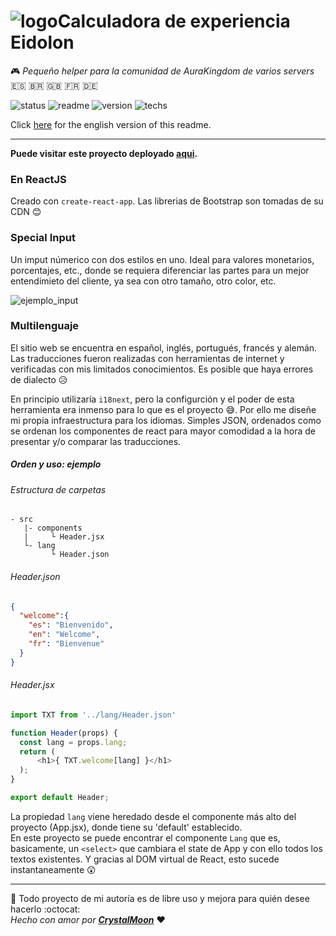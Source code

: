 # ![logo](https://imgur.com/DoiPTMm.png)Calculadora de experiencia Eidolon

:video_game: _Pequeño helper para la comunidad de AuraKingdom de varios servers_ :es: :brazil: :gb: :fr: :de:

![status](https://img.shields.io/badge/status-OK-green) ![readme](https://img.shields.io/badge/readme-OK-green) ![version](https://img.shields.io/badge/version-v0.1.0-blue) ![techs](https://img.shields.io/badge/techs-React--Bootstrap-f394f3)  

Click [here](README_EN.md) for the english version of this readme.

---

**Puede visitar este proyecto deployado [aqui](https://crystal-moon.github.io/eidolon-exp).**

### En ReactJS

Creado con `create-react-app`. Las librerias de Bootstrap son tomadas de su CDN :blush:

### Special Input

Un imput númerico con dos estilos en uno. Ideal para valores monetarios, porcentajes, etc., donde se requiera diferenciar las partes para un mejor entendimieto del cliente, ya sea con otro tamaño, otro color, etc.

![ejemplo_input](https://imgur.com/yR8ndJM.gif)

### Multilenguaje

El sitio web se encuentra en español, inglés, portugués, francés y alemán. Las traducciones fueron realizadas con herramientas de internet y verificadas con mis limitados conocimientos. Es posible que haya errores de dialecto :disappointed_relieved:    

En principio utilizaría `i18next`, pero la configurción y el poder de esta herramienta era inmenso para lo que es el proyecto :sweat_smile:. Por ello me diseñe mi propia infraestructura para los idiomas. Simples JSON, ordenados como se ordenan los componentes de react para mayor comodidad a la hora de presentar y/o comparar las traducciones.

##### Orden y uso: ejemplo

###### Estructura de carpetas
```
- src
   |- components
   |     └ Header.jsx
   └- lang
         └ Header.json
```

###### Header.json
```json
{
  "welcome":{
    "es": "Bienvenido",
    "en": "Welcome",
    "fr": "Bienvenue"
  }
}
```
###### Header.jsx
```javascript
import TXT from '../lang/Header.json'

function Header(props) {
  const lang = props.lang;
  return (
      <h1>{ TXT.welcome[lang] }</h1>
  );
}

export default Header;

```

La propiedad `lang` viene heredado desde el componente más alto del proyecto (App.jsx), donde tiene su 'default' establecido.    
En este proyecto se puede encontrar el componente `Lang` que es, basicamente, un `<select>` que cambiara el state de App y con ello todos los textos existentes. Y gracias al DOM virtual de React, esto sucede instantaneamente :astonished:

---

:carousel_horse: Todo proyecto de mi autoría es de libre uso y mejora para quién desee hacerlo :octocat:  
_Hecho con amor por [**CrystalMoon**](https://www.linkedin.com/in/perla-stto/)_ :heart:
